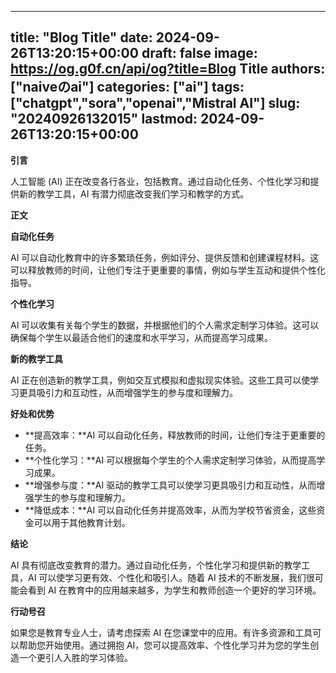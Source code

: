
---
title: "Blog Title"
date: 2024-09-26T13:20:15+00:00
draft: false
image: https://og.g0f.cn/api/og?title=Blog Title
authors: ["naiveのai"]
categories: ["ai"]
tags: ["chatgpt","sora","openai","Mistral AI"]
slug: "20240926132015"
lastmod: 2024-09-26T13:20:15+00:00
---
**引言**

人工智能 (AI) 正在改变各行各业，包括教育。通过自动化任务、个性化学习和提供新的教学工具，AI 有潜力彻底改变我们学习和教学的方式。

**正文**

**自动化任务**

AI 可以自动化教育中的许多繁琐任务，例如评分、提供反馈和创建课程材料。这可以释放教师的时间，让他们专注于更重要的事情，例如与学生互动和提供个性化指导。

**个性化学习**

AI 可以收集有关每个学生的数据，并根据他们的个人需求定制学习体验。这可以确保每个学生以最适合他们的速度和水平学习，从而提高学习成果。

**新的教学工具**

AI 正在创造新的教学工具，例如交互式模拟和虚拟现实体验。这些工具可以使学习更具吸引力和互动性，从而增强学生的参与度和理解力。

**好处和优势**

* **提高效率：**AI 可以自动化任务，释放教师的时间，让他们专注于更重要的任务。
* **个性化学习：**AI 可以根据每个学生的个人需求定制学习体验，从而提高学习成果。
* **增强参与度：**AI 驱动的教学工具可以使学习更具吸引力和互动性，从而增强学生的参与度和理解力。
* **降低成本：**AI 可以自动化任务并提高效率，从而为学校节省资金，这些资金可以用于其他教育计划。

**结论**

AI 具有彻底改变教育的潜力。通过自动化任务，个性化学习和提供新的教学工具，AI 可以使学习更有效、个性化和吸引人。随着 AI 技术的不断发展，我们很可能会看到 AI 在教育中的应用越来越多，为学生和教师创造一个更好的学习环境。

**行动号召**

如果您是教育专业人士，请考虑探索 AI 在您课堂中的应用。有许多资源和工具可以帮助您开始使用。通过拥抱 AI，您可以提高效率、个性化学习并为您的学生创造一个更引人入胜的学习体验。